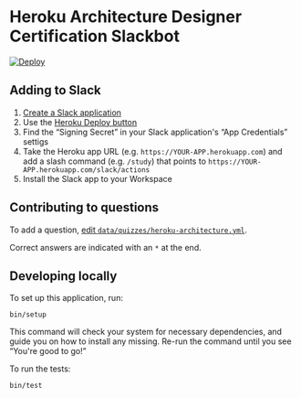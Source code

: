 # Heroku Architecture Designer Certification Slackbot

[![Deploy](https://www.herokucdn.com/deploy/button.svg)](https://heroku.com/deploy)

## Adding to Slack

1. [Create a Slack application](https://api.slack.com/)
2. Use the [Heroku Deploy button](https://heroku.com/deploy)
3. Find the “Signing Secret” in your Slack application's “App Credentials” settigs
4. Take the Heroku app URL (e.g. `https://YOUR-APP.herokuapp.com`) and add a slash command (e.g. `/study`) that points to `https://YOUR-APP.herokuapp.com/slack/actions`
5. Install the Slack app to your Workspace

## Contributing to questions

To add a question, [edit `data/quizzes/heroku-architecture.yml`](https://github.com/trineo/heroku-architecture-certification-slack-bot/blob/master/data/quizzes/heroku-architecture.yml).

Correct answers are indicated with an `*` at the end.

## Developing locally

To set up this application, run:

    bin/setup

This command will check your system for necessary dependencies, and guide you on how to install any missing. Re-run the command until you see “You're good to go!”

To run the tests:

    bin/test
